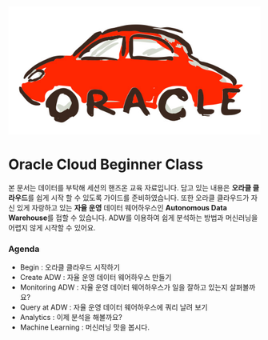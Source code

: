 ![](Beginner/ADW/images/oracle-auto.png)



# Oracle Cloud Beginner Class

본 문서는 데이터를 부탁해 세션의 핸즈온 교육 자료입니다.
담고 있는 내용은 **오라클 클라우드**를 쉽게 시작 할 수 있도록 가이드를 준비하였습니다.
또한 오라클 클라우드가 자신 있게 자랑하고 있는 **자율 운영** 데이터 웨어하우스인 **Autonomous Data Warehouse**를 접할 수 있습니다.
ADW를 이용하여 쉽게 분석하는 방법과 머신러닝을 어렵지 않게 시작할 수 있어요.

### Agenda

- Begin : 오라클 클라우드 시작하기
- Create ADW : 자율 운영 데이터 웨어하우스 만들기
- Monitoring ADW : 자율 운영 데이터 웨어하우스가 일을 잘하고 있는지 살펴볼까요?
- Query at ADW : 자율 운영 데이터 웨어하우스에 쿼리 날려 보기
- Analytics : 이제 분석을 해볼까요?
- Machine Learning : 머신러닝 맛을 봅시다.


